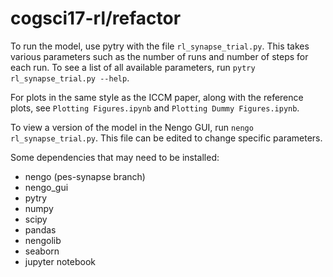 # cogsci17-rl/refactor

To run the model, use pytry with the file `rl_synapse_trial.py`. This takes various parameters such as the number of runs and number of steps for each run. To see a list of all available parameters, run `pytry rl_synapse_trial.py --help`.

For plots in the same style as the ICCM paper, along with the reference plots, see `Plotting Figures.ipynb` and `Plotting Dummy Figures.ipynb`.

To view a version of the model in the Nengo GUI, run `nengo rl_synapse_trial.py`. This file can be edited to change specific parameters.

Some dependencies that may need to be installed:

- nengo (pes-synapse branch)
- nengo_gui
- pytry
- numpy
- scipy
- pandas
- nengolib
- seaborn
- jupyter notebook
